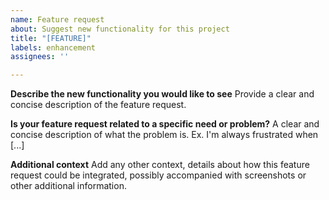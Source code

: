 ```yaml
---
name: Feature request
about: Suggest new functionality for this project
title: "[FEATURE]"
labels: enhancement
assignees: ''

---
```


**Describe the new functionality you would like to see**
Provide a clear and concise description of the feature request.

**Is your feature request related to a specific need or problem?**
A clear and concise description of what the problem is. Ex. I'm always frustrated when [...]

**Additional context**
Add any other context, details about how this feature request could be integrated, possibly accompanied with screenshots or other additional information.

